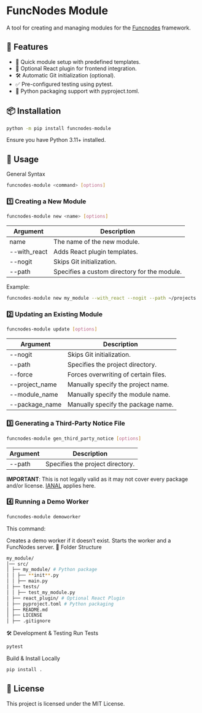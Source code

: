 # FuncNodes Module

A tool for creating and managing modules for the [Funcnodes](https://github.com/Linkdlab/funcnodes) framework.

## 📌 Features

- 🚀 Quick module setup with predefined templates.
- 🔌 Optional React plugin for frontend integration.
- 🛠 Automatic Git initialization (optional).
- ✅ Pre-configured testing using pytest.
- 📂 Python packaging support with pyproject.toml.

## 📦 Installation

```sh
python -m pip install funcnodes-module
```

Ensure you have Python 3.11+ installed.

## 🎯 Usage

General Syntax

```sh
funcnodes-module <command> [options]
```

### 1️⃣ Creating a New Module

```sh
funcnodes-module new <name> [options]
```

| Argument           | Description                                  |
| ------------------ | -------------------------------------------- |
| name               | The name of the new module.                  |
| --with_react       | Adds React plugin templates.                 |
| --nogit            | Skips Git initialization.                    |
| --path <directory> | Specifies a custom directory for the module. |

Example:

```sh
funcnodes-module new my_module --with_react --nogit --path ~/projects
```

### 2️⃣ Updating an Existing Module

```sh
funcnodes-module update [options]
```

| Argument              | Description                                  |
| --------------------- | -------------------------------------------- |
| --nogit               | Skips Git initialization.                    |
| --path                | <directory> Specifies the project directory. |
| --force               | Forces overwriting of certain files.         |
| --project_name <name> | Manually specify the project name.           |
| --module_name <name>  | Manually specify the module name.            |
| --package_name <name> | Manually specify the package name.           |

### 3️⃣ Generating a Third-Party Notice File

```sh
funcnodes-module gen_third_party_notice [options]
```

| Argument           | Description                      |
| ------------------ | -------------------------------- |
| --path <directory> | Specifies the project directory. |

**IMPORTANT**: This is not legally valid as it may not cover every package and/or license. [IANAL](https://en.wikipedia.org/wiki/IANAL) applies here.

### 4️⃣ Running a Demo Worker

```sh
funcnodes-module demoworker
```

This command:

Creates a demo worker if it doesn’t exist.
Starts the worker and a FuncNodes server.
📁 Folder Structure

```sh
my_module/
│── src/
│ ├── my_module/ # Python package
│ │ ├── **init**.py
│ │ ├── main.py
│ ├── tests/
│ │ ├── test_my_module.py
│ ├── react_plugin/ # Optional React Plugin
│ ├── pyproject.toml # Python packaging
│ ├── README.md
│ ├── LICENSE
│ ├── .gitignore
```

🛠 Development & Testing
Run Tests

```sh
pytest
```

Build & Install Locally

```sh
pip install .
```

## 📜 License

This project is licensed under the MIT License.
